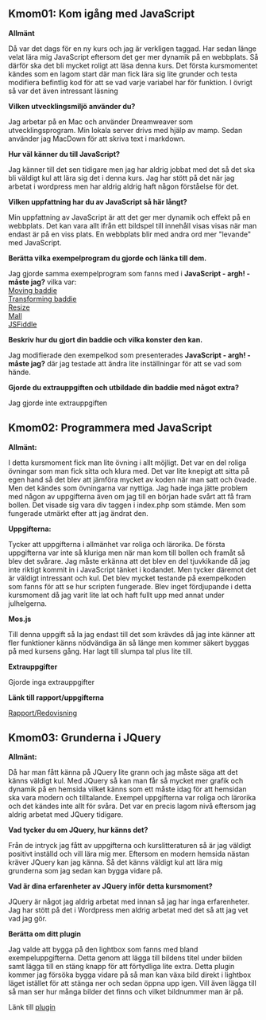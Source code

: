 <h2>Kmom01: Kom igång med JavaScript</h2>
<b>Allmänt</b> 
<p>   
Då var det dags för en ny kurs och jag är verkligen taggad. Har sedan länge velat lära mig JavaScript eftersom det ger mer dynamik på en webbplats. Så därför ska det bli mycket roligt att läsa denna kurs. Det första kursmomentet kändes som en lagom start där man fick lära sig lite grunder och testa modifiera befintlig kod för att se vad varje variabel har för funktion. I övrigt så var det även intressant läsning </p>
<b>Vilken utvecklingsmiljö använder du?</b>
<p>Jag arbetar på en Mac och använder Dreamweaver som utvecklingsprogram. Min lokala server drivs med hjälp av mamp. Sedan använder jag MacDown för att skriva text i markdown.</p>
<b>Hur väl känner du till JavaScript?</b>
<p>Jag känner till det sen tidigare men jag har aldrig jobbat med det så det ska bli väldigt kul att lära sig det i denna kurs. Jag har stött på det när jag arbetat i wordpress men har aldrig aldrig haft någon förståelse för det.</p>
<b>Vilken uppfattning har du av JavaScript så här långt?</b>
<p>Min uppfattning av JavaScript är att det ger mer dynamik och effekt på en webbplats. Det kan vara allt ifrån ett bildspel till innehåll visas visas när man endast är på en viss plats. En webbplats blir med andra ord mer "levande" med JavaScript.</p>

<b>Berätta vilka exempelprogram du gjorde och länka till dem.</b>
<p>Jag gjorde samma exempelprogram som fanns med i <b>JavaScript - argh! - måste jag?</b> vilka var:<br>
<a href = "http://www.student.bth.se/~ernb14/javascript/kmom01/baddie/">Moving baddie</a><br>
<a href = "http://www.student.bth.se/~ernb14/javascript/kmom01/baddie2/">Transforming baddie</a><br>
<a href = "http://www.student.bth.se/~ernb14/javascript/kmom01/resize/">Resize</a><br>
<a href = "http://www.student.bth.se/~ernb14/javascript/kmom01/mall/">Mall</a><br>
<a href = "http://jsfiddle.net/naess1991/ryqa3ote/"> JSFiddle</a></p>

<b>Beskriv hur du gjort din baddie och vilka konster den kan.</b>
<p>Jag modifierade den exempelkod som presenterades <b>JavaScript - argh! - måste jag?</b> där jag testade att ändra lite inställningar för att se vad som hände.</p>
<b>Gjorde du extrauppgiften och utbildade din baddie med något extra?</b>
<p>Jag gjorde inte extrauppgiften</p>  
<h2>Kmom02: Programmera med JavaScript</h2>
<b>Allmänt:</b>
<p>I detta kursmoment fick man lite övning i allt möjligt. Det var en del roliga övningar som man fick sitta och klura med. Det var lite knepigt att sitta på egen hand så det blev att jämföra mycket av koden när man satt och övade. Men det kändes som övningarna var nyttiga. Jag hade inga jätte problem med någon av uppgifterna även om jag till en början hade svårt att få fram bollen. Det visade sig vara div taggen i index.php som stämde. Men som fungerade utmärkt efter att jag ändrat den. </p>

<b>Uppgifterna:</b>
<p>Tycker att uppgifterna i allmänhet var roliga och lärorika. De första uppgifterna var inte så kluriga men när man kom till bollen och framåt så blev det svårare. Jag måste erkänna att det blev en del tjuvkikande då jag inte riktigt kommit in i JavaScript tänket i kodandet. Men tycker däremot det är väldigt intressant och kul. Det blev mycket testande på exempelkoden som fanns för att se hur scripten fungerade. Blev inget fördjupande i detta kursmoment då jag varit lite lat och haft fullt upp med annat under julhelgerna. </p>

<b>Mos.js</b>
<p>Till denna uppgift så la jag endast till det som krävdes då jag inte känner att fler funktioner känns nödvändiga än så länge men kommer säkert byggas på med kursens gång. Har lagt till slumpa tal plus lite till.</p>

<B>Extrauppgifter</b>
<p>Gjorde inga extrauppgifter</p>


<b>Länk till rapport/uppgifterna</b>
<p>
<a href = "http://www.student.bth.se/~ernb14/javascript/kmom02/page/">Rapport/Redovisning</a></p>

<h2>Kmom03: Grunderna i JQuery</h2>
<b>Allmänt:</b>
<p>Då har man fått känna på JQuery lite grann och jag måste säga att det känns väldigt kul. Med JQuery så kan man får så mycket mer grafik och dynamik på en hemsida vilket känns som ett måste idag för att hemsidan ska vara modern och tilltalande. Exempel uppgifterna var roliga och lärorika och det kändes inte allt för svåra. Det var en precis lagom nivå eftersom jag aldrig arbetat med JQuery tidigare.</p>

<b>Vad tycker du om JQuery, hur känns det?</b>
<p>Från de intryck jag fått av uppgifterna och kurslitteraturen så är jag väldigt positivt inställd och vill lära mig mer. Eftersom en modern hemsida nästan kräver JQuery kan jag känna. Så det känns väldigt kul att lära mig grunderna som jag sedan kan bygga vidare på.</p>

<b>Vad är dina erfarenheter av JQuery inför detta kursmoment?</b>
<p>JQuery är något jag aldrig arbetat med innan så jag har inga erfarenheter. Jag har stött på det i Wordpress men aldrig arbetat med det så att jag vet vad jag gör.</p>

<b>Berätta om ditt plugin</b>
<p>Jag valde att bygga på den lightbox som fanns med bland exempeluppgifterna. Detta genom att lägga till bildens titel under bilden samt lägga till en stäng knapp för att förtydliga lite extra. Detta plugin kommer jag försöka bygga vidare på så man kan växa bild direkt i lightbox läget istället för att stänga ner och sedan öppna upp igen. Vill även lägga till så man ser hur många bilder det finns och vilket bildnummer man är på. </p>

<p>Länk till <a href = "http://www.student.bth.se/~ernb14/javascript/kmom03/lightbox/">plugin</a>
